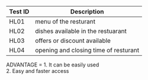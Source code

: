 |Test ID  |    Description  |  
-------------|-----------------------------------
|HL01     | menu of the resturant                    | 
|HL02     | dishes available in the restuarant       |
|HL03     | offers or discount available             |
|HL04     | opening and closing time of resturant    |


ADVANTAGE =
                  1. It can be easily used  
                  2. Easy and faster access 
